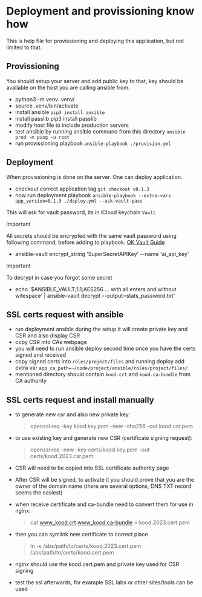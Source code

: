 # Deployment and provissioning know how

This is help file for provissioning and deploying this application, but not limited to that.

## Provissioning

You should setup your server and add public key to that, key should be available on the host you
are calling ansible from.

- python3 -m venv .venv/
- source .venv/bin/activate
- install ansible `pip3 install ansible`
- install passlib pip3 install passlib
- modify host file to include production servers
- test ansible by running ansible command from this directory `ansible prod -m ping -u root`
- run provissioning playbook `ansible-playbook ./provision.yml`

## Deployment

When provissioning is done on the server. One can deploy application.

- checkout correct application tag `git checkout v0.1.3`
- now run deployment playbook `ansible-playbook --extra-vars app_version=0.1.3 ./deploy.yml --ask-vault-pass`

This will ask for vault password, its in iCloud keychain `Vault`

> [!IMPORTANT]
> All secrets should be encrypted with the same vault password using following command, before adding to playbook. [OK Vault Guide](https://www.edureka.co/blog/ansible-vault-secure-secrets)

- ansible-vault encrypt_string 'SuperSecretAPIKey' --name 'ai_api_key'

> [!IMPORTANT]
> To decrypt in case you forgot some secret

- echo '$ANSIBLE_VAULT;1.1;AES256 ... with all enters and without witespace' | ansible-vault decrypt --output=stats_password.txt'

## SSL certs request with ansible

- run deployment ansible during the setup it will create private key and CSR and also display CSR
- copy CSR into CAs webpage
- you will need to run ansible deploy second time once you have the certs signed and received
- copy signed certs into `roles/project/files` and running deploy add extra var `app_ca_path=~/code/project/ansible/roles/project/files/`
- mentioned directory should contain `kood.crt` and `kood.ca-bundle` from CA authority

## SSL certs request and install manually

- to generate new csr and also new private key:

    > openssl req -key kood.key.pem -new -sha256 -out kood.csr.pem

- to use existing key and generate new CSR (certificate signing request):

    > openssl req -new -key certs/kood.key.pem -out certs/kood.2023.csr.pem

- CSR will need to be copied into SSL certificate authority page
- After CSR will be signed, to activate it you should prove that you are the owner of the domain name (there are several options, DNS TXT record seems the easiest)
- when receive certificate and ca-bundle need to convert them for use in nginx:

    > cat www_kood.crt www_kood.ca-bundle > kood.2023.cert.pem

- then you can symlink new certificate to correct place

    > ln -s /abs/path/to/certs/kood.2023.cert.pem /abs/path/to/certs/kood.cert.pem

- nginx should use the kood.cert.pem and private key used for CSR signing

- test the ssl afterwards, for example SSL labs or other sites/tools can be used
